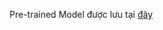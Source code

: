 Pre-trained Model được lưu tại [đây](https://drive.google.com/drive/folders/1u7OVOdfBMv585rDQuP021lzCICIxBaEh?usp=drive_link)
